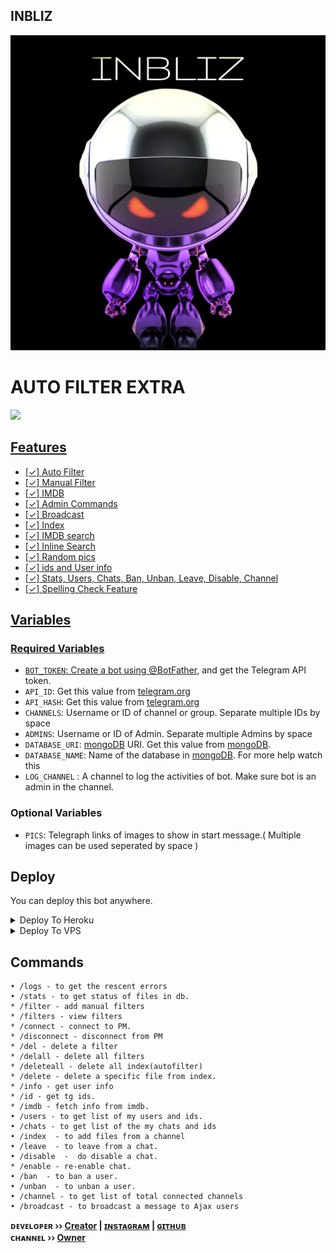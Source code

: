 ## INBLIZ 
  <img src="assets/New Project 98 [1AEE704].png" alt="ⒾⓃⒷⓁⒾⓏ">
</p>
<h1 align="centre">
  <b>AUTO FILTER EXTRA</b>
</h1>
<a href="https://youtube.com/channel/UCrH7x4ukPY-3hSm_mamK4xg">
  <img src="https://img.shields.io/badge/𝚂𝚄𝙱𝚂𝙲𝚁𝙸𝙱𝙴-red?logo=youtube" width="150">

## Features

- [✓] Auto Filter
- [✓] Manual Filter
- [✓] IMDB
- [✓] Admin Commands
- [✓] Broadcast
- [✓] Index
- [✓] IMDB search
- [✓] Inline Search
- [✓] Random pics
- [✓] ids and User info 
- [✓] Stats, Users, Chats, Ban, Unban, Leave, Disable, Channel
- [✓] Spelling Check Feature

## Variables

### Required Variables
* `BOT_TOKEN`: Create a bot using [@BotFather](https://telegram.dog/BotFather), and get the Telegram API token.
* `API_ID`: Get this value from [telegram.org](https://my.telegram.org/apps)
* `API_HASH`: Get this value from [telegram.org](https://my.telegram.org/apps)
* `CHANNELS`: Username or ID of channel or group. Separate multiple IDs by space
* `ADMINS`: Username or ID of Admin. Separate multiple Admins by space
* `DATABASE_URI`: [mongoDB](https://www.mongodb.com) URI. Get this value from [mongoDB](https://www.mongodb.com).
* `DATABASE_NAME`: Name of the database in [mongoDB](https://www.mongodb.com). For more help watch this 
* `LOG_CHANNEL` : A channel to log the activities of bot. Make sure bot is an admin in the channel.
### Optional Variables
* `PICS`: Telegraph links of images to show in start message.( Multiple images can be used seperated by space )


## Deploy
You can deploy this bot anywhere.



<details><summary>Deploy To Heroku</summary>
<p>
<br>
<a href="https://heroku.com/deploy?template=https://github.com/Inblizbot/AUTO-FILTER-EXTRA">
  <img src="https://www.herokucdn.com/deploy/button.svg" alt="Deploy">
</a>
</p>
</details>

<details><summary>Deploy To VPS</summary>
<p>
<pre>
git clone https://github.com/TGEBOTZ
# Install Packages
pip3 install -r requirements.txt
Edit info.py with variables as given below then run bot
python3 bot.py
</pre>
</p>
</details>


## Commands
```
• /logs - to get the rescent errors
• /stats - to get status of files in db.
* /filter - add manual filters
* /filters - view filters
* /connect - connect to PM.
* /disconnect - disconnect from PM
* /del - delete a filter
* /delall - delete all filters
* /deleteall - delete all index(autofilter)
* /delete - delete a specific file from index.
* /info - get user info
* /id - get tg ids.
* /imdb - fetch info from imdb.
• /users - to get list of my users and ids.
• /chats - to get list of the my chats and ids 
• /index  - to add files from a channel
• /leave  - to leave from a chat.
• /disable  -  do disable a chat.
* /enable - re-enable chat.
• /ban  - to ban a user.
• /unban  - to unban a user.
• /channel - to get list of total connected channels
• /broadcast - to broadcast a message to Ajax users
```

<b>ᴅᴇᴠᴇʟᴏᴘᴇʀ ›› [Creator](https://telegram.dog/Inbliz) | [ɪɴsᴛᴀɢʀᴀᴍ](https://www.instagram.com/muzafir____/) | [ɢɪᴛʜᴜʙ](GitHub.com/TGEBOTZ)</b>                                                                                                                                                                                    
<b>ᴄʜᴀɴɴᴇʟ ›› [Owner](https://t.me/mnzks)</b>
